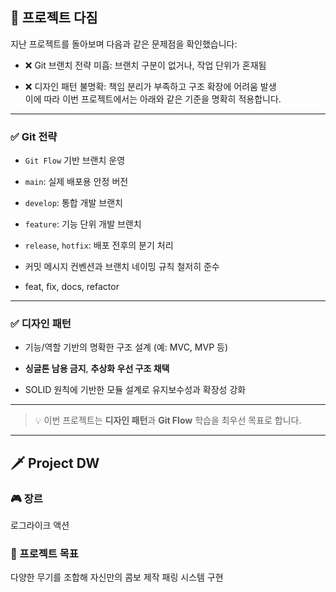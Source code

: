 ## 🧭 프로젝트 다짐
지난 프로젝트를 돌아보며 다음과 같은 문제점을 확인했습니다:
- ❌ Git 브랜치 전략 미흡: 브랜치 구분이 없거나, 작업 단위가 혼재됨  



- ❌ 디자인 패턴 불명확: 책임 분리가 부족하고 구조 확장에 어려움 발생  
이에 따라 이번 프로젝트에서는 아래와 같은 기준을 명확히 적용합니다.

---

### ✅ Git 전략
- `Git Flow` 기반 브랜치 운영
- `main`: 실제 배포용 안정 버전
- `develop`: 통합 개발 브랜치
- `feature`: 기능 단위 개발 브랜치
- `release`, `hotfix`: 배포 전후의 분기 처리

- 커밋 메시지 컨벤션과 브랜치 네이밍 규칙 철저히 준수
- feat, fix, docs, refactor
  
---

### ✅ 디자인 패턴

- 기능/역할 기반의 명확한 구조 설계 (예: MVC, MVP 등)
- **싱글톤 남용 금지**, **추상화 우선 구조 채택**

- SOLID 원칙에 기반한 모듈 설계로 유지보수성과 확장성 강화

---

> 💡 이번 프로젝트는 **디자인 패턴**과 **Git Flow** 학습을 최우선 목표로 합니다.


---



## 🗡️ Project DW

### 🎮 장르
로그라이크 액션

### 🎯 프로젝트 목표
다양한 무기를 조합해 자신만의 콤보 제작
패링 시스템 구현

